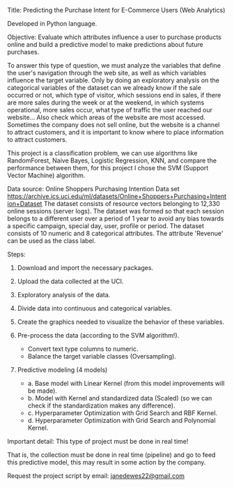 
Title: Predicting the Purchase Intent for E-Commerce Users (Web Analytics)

Developed in Python language.

Objective: Evaluate which attributes influence a user to purchase products online and build a predictive model to make predictions about future purchases.

To answer this type of question, we must analyze the variables that define the user's navigation through the web site, as well as which variables influence the target variable.
Only by doing an exploratory analysis on the categorical variables of the dataset can we already know if the sale occurred or not, which type of visitor, which sessions end in sales, if there are more sales during the week or at the weekend, in which systems operational, more sales occur, what type of traffic the user reached our website...
Also check which areas of the website are most accessed.
Sometimes the company does not sell online, but the website is a channel to attract customers, and it is important to know where to place information to attract customers.


This project is a classification problem, we can use algorithms like RandomForest, Naive Bayes, Logistic Regression, KNN, and compare the performance between them, for this project I chose the SVM (Support Vector Machine) algorithm.

Data source: Online Shoppers Purchasing Intention Data set 
https://archive.ics.uci.edu/ml/datasets/Online+Shoppers+Purchasing+Intention+Dataset
The dataset consists of resource vectors belonging to 12,330 online sessions (server logs). The dataset was formed so that each session belongs to a different user over a period of 1 year to avoid any bias towards a specific campaign, special day, user, profile or period.
The dataset consists of 10 numeric and 8 categorical attributes. The attribute 'Revenue' can be used as the class label.


Steps:

1. Download and import the necessary packages.
2. Upload the data collected at the UCI.
3. Exploratory analysis of the data. 
4. Divide data into continuous and categorical variables. 
5. Create the graphics needed to visualize the behavior of these variables. 
6. Pre-process the data (according to the SVM algorithm!).
    - Convert text type columns to numeric.
    - Balance the target variable classes (Oversampling).

7. Predictive modeling (4 models)
    - a. Base model with Linear Kernel (from this model improvements will be made).
    - b. Model with Kernel and standardized data (Scaled) (so we can check if the standardization makes any difference).
    - c. Hyperparameter Optimization with Grid Search and RBF Kernel.
    - d. Hyperparameter Optimization with Grid Search and Polynomial Kernel.




Important detail:
This type of project must be done in real time!

That is, the collection must be done in real time (pipeline) and go to feed this predictive model, this may result in some action by the company.



Request the project script by email: janedewes22@gmail.com